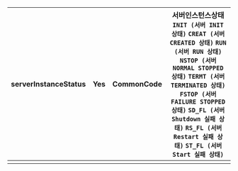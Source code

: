 | serverInstanceStatus | Yes  | CommonCode | 서버인스턴스상태 `INIT (서버 INIT 상태)` `CREAT (서버 CREATED 상태)` `RUN (서버 RUN 상태)` `NSTOP (서버 NORMAL STOPPED 상태)` `TERMT (서버 TERMINATED 상태)` `FSTOP (서버 FAILURE STOPPED 상태)` `SD_FL (서버 Shutdown 실패 상태)` `RS_FL (서버 Restart 실패 상태)` `ST_FL (서버 Start 실패 상태)` |
| -------------------- | ---- | ---------- | ------------------------------------------------------------ |
|                      |      |            |                                                              |
